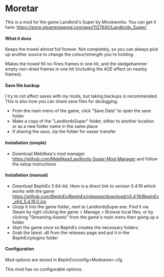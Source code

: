 # Moretar

This is a mod for the game Landlord's Super by Minskworks. You can get it here: https://store.steampowered.com/app/1127840/Landlords_Super/

#### What it does

Keeps the trowel almost full forever. Not completely, so you can always pick up another source to change the colour/strength you're holding.

Makes the trowel fill no-fines frames in one hit, and the sledgehammer empty non-dried frames in one hit (including the AOE effect on nearby frames).

#### Save file backup

I try to not affect saves with my mods, but taking backups is recommended. This is also how you can share save files for deubgging.

* From the main menu of the game, click "Save Data" to open the save folder
* Make a copy of the "LandlordsSuper" folder, either to another location or as a new folder name in the same place
* If sharing the save, zip the folder for easier transfer

#### Installation (simple)

* Download MeblIkea's mod manager https://github.com/MeblIkea/Landlords-Super-Mod-Manager and follow the setup instructions

#### Installation (manual)

* Download BepInEx 5 64-bit. Here is a direct link to version 5.4.19 which works with the game https://github.com/BepInEx/BepInEx/releases/download/v5.4.19/BepInEx_x64_5.4.19.0.zip
* Unzip it into the game folder, next to LandlordsSuper.exe. Find it via Steam by right clicking the game > Manage > Browse local files, or by clicking "Streaming Assets" from the game's main menu then going up a folder
* Start the game once so BepInEx creates the necessary folders
* Grab the latest .dll from the releases page and put it in the BepInEx\plugins folder
 
#### Configuration

Mod options are stored in BepInEx\config\<Modname>.cfg

This mod has no configurable options.